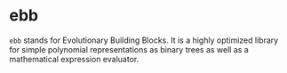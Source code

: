 # ebb
`ebb` stands for Evolutionary Building Blocks. It is a highly optimized library for simple polynomial 
representations as binary trees as well as a mathematical expression evaluator.